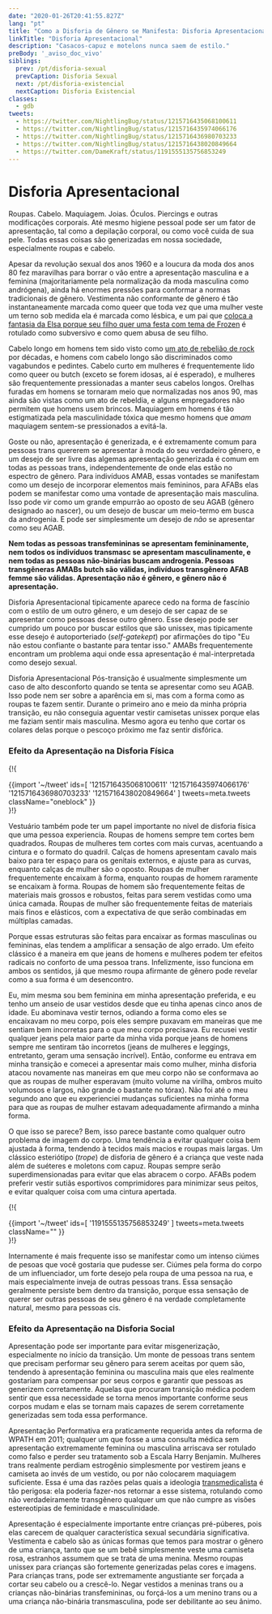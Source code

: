 ```yaml
---
date: "2020-01-26T20:41:55.827Z"
lang: "pt"
title: "Como a Disforia de Gênero se Manifesta: Disforia Apresentacional"
linkTitle: "Disforia Apresentacional"
description: "Casacos-capuz e motelons nunca saem de estilo."
preBody: '_aviso_doc_vivo'
siblings:
  prev: /pt/disforia-sexual
  prevCaption: Disforia Sexual
  next: /pt/disforia-existencial
  nextCaption: Disforia Existencial
classes:
  - gdb
tweets:
  - https://twitter.com/NightlingBug/status/1215716435068100611
  - https://twitter.com/NightlingBug/status/1215716435974066176
  - https://twitter.com/NightlingBug/status/1215716436980703233
  - https://twitter.com/NightlingBug/status/1215716438020849664
  - https://twitter.com/DameKraft/status/1191555135756853249
---
```


# Disforia Apresentacional

Roupas. Cabelo. Maquiagem. Joias. Óculos. Piercings e outras modificações corporais. Até mesmo higiene pessoal pode ser um fator de apresentação, tal como a depilação corporal, ou como você cuida de sua pele. Todas essas coisas são generizadas em nossa sociedade, especialmente roupas e cabelo.

Apesar da revolução sexual dos anos 1960 e a loucura da moda dos anos 80 fez maravilhas para borrar o vão entre a apresentação masculina e a feminina (majoritariamente pela normalização da moda masculina como andrógena), ainda há enormes pressões para conformar a normas tradicionais de gênero. Vestimenta não conformante de gênero é tão instantaneamente marcada como queer que toda vez que uma mulher veste um terno sob medida ela é marcada como lésbica, e um pai que [coloca a fantasia da Elsa porque seu filho quer uma festa com tema de Frozen](https://twitter.com/cbsnews/status/1088441623846023168?lang=en) é rotulado como subversivo e como quem abusa de seu filho.

Cabelo longo em homens tem sido visto como [um ato de rebelião de rock](https://www.youtube.com/watch?v=PbAoXw_DqvM) por décadas, e homens com cabelo longo são discriminados como vagabundos e pedintes. Cabelo curto em mulheres é frequentemente lido como queer ou butch (exceto se forem idosas, aí é esperado), e mulheres são frequentemente pressionadas a manter seus cabelos longos. Orelhas furadas em homens se tornaram meio que normalizadas nos anos 90, mas ainda são vistas como um ato de rebeldia, e alguns empregadores não permitem que homens usem brincos. Maquiagem em homens é tão estigmatizada pela masculinidade tóxica que mesmo homens que *amam* maquiagem sentem-se pressionados a evitá-la.

Goste ou não, apresentação é generizada, e é extremamente comum para pessoas trans quererem se apresentar à moda do seu verdadeiro gênero, e um desejo de ser livre das algemas apresentação generizada é comum em todas as pessoas trans, independentemente de onde elas estão no espectro de gênero. Para indivíduos AMAB, essas vontades se manifestam como um desejo de incorporar elementos mais femininos, para AFABs elas podem se manifestar como uma vontade de apresentação mais masculina. Isso pode vir como um grande empurrão ao oposto de seu AGAB (gênero designado ao nascer), ou um desejo de buscar um meio-termo em busca da androgenia. E pode ser simplesmente um desejo de *não* se apresentar como seu AGAB.

**Nem todas as pessoas transfemininas se apresentam femininamente, nem todos os indivíduos transmasc se apresentam masculinamente, e nem todas as pessoas não-binárias buscam androgenia. Pessoas transgêneras AMABs butch são válidas, indivíduos transgênero AFAB femme são válidas. Apresentação não é gênero, e gênero não é apresentação.**

Disforia Apresentacional tipicamente aparece cedo na forma de fascínio com o estilo de um outro gênero, e um desejo de ser capaz de se apresentar como pessoas desse outro gênero. Esse desejo pode ser cumprido um pouco por buscar estilos que são unissex, mas tipicamente esse desejo é autoporteriado (_self-gatekept_) por afirmações do tipo "Eu não estou confiante o bastante para tentar isso." AMABs frequentemente encontram um problema aqui onde essa apresentação é mal-interpretada como desejo sexual.

Disforia Apresentacional Pós-transição é usualmente simplesmente um caso de alto desconforto quando se tenta se apresentar como seu AGAB. Isso pode nem ser sobre a aparência em si, mas com a forma como as roupas te fazem sentir. Durante o primeiro ano e meio da minha própria transição, eu não conseguia aguentar vestir camisetas unissex porque elas me faziam sentir mais masculina. Mesmo agora eu tenho que cortar os colares delas porque o pescoço próximo me faz sentir disfórica.

### Efeito da Apresentação na Disforia Física

{!{ <div class="gutter">{{import '~/tweet' ids=[
  '1215716435068100611'
  '1215716435974066176'
  '1215716436980703233'
  '1215716438020849664'
] tweets=meta.tweets className="oneblock" }}</div> }!}


Vestuário também pode ter um papel importante no nível de disforia física que uma pessoa experiencia. Roupas de homens sempre tem cortes bem quadrados. Roupas de mulheres tem cortes com mais curvas, acentuando a cintura e o formato do quadril. Calças de homens apresentam cavalo mais baixo para ter espaço para os genitais externos, e ajuste para as curvas, enquanto calças de mulher são o oposto. Roupas de mulher frequentemente encaixam à forma, enquanto roupas de homem raramente se encaixam à forma. Roupas de homem são frequentemente feitas de materiais mais grossos e robustos, feitas para serem vestidas como uma única camada. Roupas de mulher são frequentemente feitas de materiais mais finos e elásticos, com a expectativa de que serão combinadas em múltiplas camadas.

Porque essas estruturas são feitas para encaixar as formas masculinas ou femininas, elas tendem a amplificar a sensação de algo errado. Um efeito clássico é a maneira em que jeans de homens e mulheres podem ter efeitos radicais no conforto de uma pessoa trans. Infelizmente, isso funciona em ambos os sentidos, já que mesmo roupa afirmante de gênero pode revelar como a sua forma é um desencontro.

Eu, mim mesma sou bem feminina em minha apresentação preferida, e eu tenho um anseio de usar vestidos desde que eu tinha apenas cinco anos de idade. Eu abominava vestir ternos, odiando a forma como eles se encaixavam no meu corpo, pois eles sempre puxavam em maneiras que me sentiam bem incorretas para o que meu corpo precisava. Eu recusei vestir qualquer jeans pela maior parte da minha vida porque jeans de homens sempre me sentiram tão incorretos (jeans de mulheres e leggings, entretanto, geram uma sensação incrível). Então, conforme eu entrava em minha transição e comecei a apresentar mais como mulher, minha disforia atacou novamente nas maneiras em que meu corpo não se conformava ao que as roupas de mulher esperavam (muito volume na virilha, ombros muito volumosos e largos, não grande o bastante no tórax). Não foi até o meu segundo ano que eu experienciei mudanças suficientes na minha forma para que as roupas de mulher estavam adequadamente afirmando a minha forma.

O que isso se parece? Bem, isso parece bastante como qualquer outro problema de imagem do corpo. Uma tendência a evitar qualquer coisa bem ajustada à forma, tendendo à tecidos mais macios e roupas mais largas. Um clássico esteriótipo (_trope_) de disforia de gênero é a criança que veste nada além de suéteres e moletons com capuz. Roupas sempre serão superdimensionadas para evitar que elas abracem o corpo. AFABs podem preferir vestir sutiãs esportivos comprimidores para minimizar seus peitos, e evitar qualquer coisa com uma cintura apertada.

{!{ <div class="gutter">{{import '~/tweet' ids=[
  '1191555135756853249'
] tweets=meta.tweets className="" }}</div> }!}

Internamente é mais frequente isso se manifestar como um intenso ciúmes de pesoas que você gostaria que pudesse ser. Ciúmes pela forma do corpo de um influenciador, um forte desejo pela roupa de uma pessoa na rua, e mais especialmente inveja de outras pessoas trans. Essa sensação geralmente persiste bem dentro da transição, porque essa sensação de querer ser outras pessoas de seu gênero é na verdade completamente natural, mesmo para pessoas cis.

### Efeito da Apresentação na Disforia Social

Apresentação pode ser importante para evitar misgenerização, especialmente no início da transição. Um monte de pessoas trans sentem que precisam performar seu gênero para serem aceitas por quem são, tendendo à apresentação feminina ou masculina mais que eles realmente gostariam para compensar por seus corpos e garantir que pessoas as generizem corretamente. Aquelas que procuram transição médica podem sentir que essa necessidade se torna menos importante conforme seus corpos mudam e elas se tornam mais capazes de serem corretamente generizadas sem toda essa performance.

Apresentação Performativa era praticamente requerida antes da reforma de WPATH em 2011; qualquer um que fosse a uma consulta médica sem apresentação extremamente feminina ou masculina arriscava ser rotulado como falso e perder seu tratamento sob a Escala Harry Benjamin. Mulheres trans realmente perdiam estrogênio simplesmente por vestirem jeans e camiseta ao invés de um vestido, ou por não colocarem maquiagem suficiente. Essa é uma das razões pelas quais a ideologia [transmedicalista](https://pt.wikipedia.org/wiki/Transmedicalismo) é tão perigosa: ela poderia fazer-nos retornar a esse sistema, rotulando como não verdadeiramente transgênero qualquer um que não cumpre as visões estereotipias de feminidade e masculinidade.

Apresentação é especialmente importante entre crianças pré-púberes, pois elas carecem de qualquer característica sexual secundária significativa. Vestimenta e cabelo são as únicas formas que temos para mostrar o gênero de uma criança, tanto que se um bebê simplesmente veste uma camiseta rosa, estranhos assumem que se trata de uma menina. Mesmo roupas unissex para crianças são fortemente generizadas pelas cores e imagens. Para crianças trans, pode ser extremamente angustiante ser forçada a cortar seu cabelo ou a crescê-lo. Negar vestidos a meninas trans ou a crianças não-binárias transfemininas, ou forçá-los a um menino trans ou a uma criança não-binária transmasculina, pode ser debilitante ao seu ânimo.

